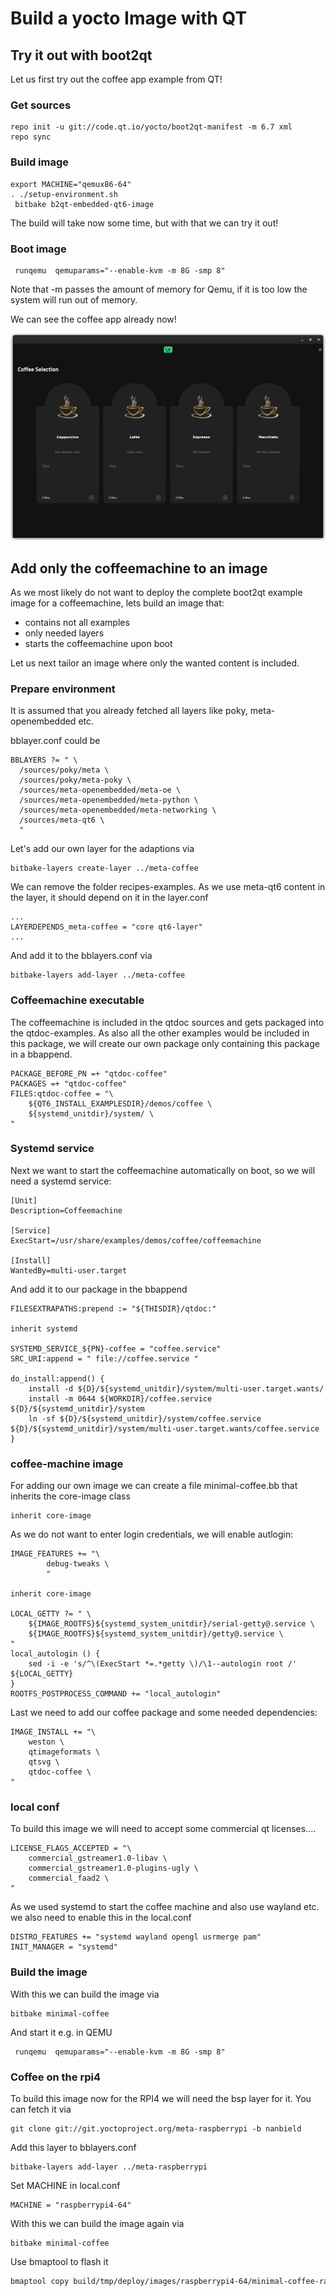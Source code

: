 # Build a yocto Image with QT

## Try it out with boot2qt
Let us first try out the coffee app example from QT!

### Get sources

```
repo init -u git://code.qt.io/yocto/boot2qt-manifest -m 6.7 xml
repo sync
```

### Build image
```
export MACHINE="qemux86-64"
. ./setup-environment.sh
 bitbake b2qt-embedded-qt6-image
```

The build will take now some time, but with that we can try it out!

### Boot image

```
 runqemu  qemuparams="--enable-kvm -m 8G -smp 8" 
```

Note that -m passes the amount of memory for Qemu, if it is too low the system will run out of memory.

We can see the coffee app already now!

![image info](https://github.com/tomirgang/eh21_maintainable_linux/blob/main/slides/assets/Screenshot%20from%202024-03-17%2019-27-17.png)

## Add only the coffeemachine to an image

As we most likely do not want to deploy the complete boot2qt example image for a coffeemachine,
lets build an image that:

- contains not all examples
- only needed layers
- starts the coffeemachine upon boot

Let us next tailor an image where only the wanted content is included.

### Prepare environment

It is assumed that you already fetched all layers like poky, meta-openembedded etc.

bblayer.conf could be

```
BBLAYERS ?= " \
  /sources/poky/meta \
  /sources/poky/meta-poky \
  /sources/meta-openembedded/meta-oe \
  /sources/meta-openembedded/meta-python \
  /sources/meta-openembedded/meta-networking \
  /sources/meta-qt6 \
  "
```

Let's add our own layer for the adaptions via

```
bitbake-layers create-layer ../meta-coffee
```

We can remove the folder recipes-examples.
As we use meta-qt6 content in the layer, it should depend on it in the layer.conf

```
...
LAYERDEPENDS_meta-coffee = "core qt6-layer"
...
```

And add it to the bblayers.conf via
```
bitbake-layers add-layer ../meta-coffee
```

### Coffeemachine executable

The coffeemachine is included in the qtdoc sources and gets packaged into the qtdoc-examples.
As also all the other examples would be included in this package, we will create our own
package only containing this package in a bbappend.

```
PACKAGE_BEFORE_PN =+ "qtdoc-coffee"
PACKAGES =+ "qtdoc-coffee"
FILES:qtdoc-coffee = "\
    ${QT6_INSTALL_EXAMPLESDIR}/demos/coffee \
    ${systemd_unitdir}/system/ \
"
```
### Systemd service

Next we want to start the coffeemachine automatically on boot, so we will need a systemd service:

```
[Unit]
Description=Coffeemachine

[Service]
ExecStart=/usr/share/examples/demos/coffee/coffeemachine

[Install]
WantedBy=multi-user.target
```

And add it to our package in the bbappend

```
FILESEXTRAPATHS:prepend := "${THISDIR}/qtdoc:"

inherit systemd

SYSTEMD_SERVICE_${PN}-coffee = "coffee.service"
SRC_URI:append = " file://coffee.service "

do_install:append() {
    install -d ${D}/${systemd_unitdir}/system/multi-user.target.wants/
    install -m 0644 ${WORKDIR}/coffee.service ${D}/${systemd_unitdir}/system
    ln -sf ${D}/${systemd_unitdir}/system/coffee.service ${D}/${systemd_unitdir}/system/multi-user.target.wants/coffee.service 
}
```

### coffee-machine image

For adding our own image we can create a file minimal-coffee.bb that inherits the core-image class
```
inherit core-image
```

As we do not want to enter login credentials, we will enable autlogin:

```
IMAGE_FEATURES += "\
        debug-tweaks \
        "

inherit core-image

LOCAL_GETTY ?= " \
    ${IMAGE_ROOTFS}${systemd_system_unitdir}/serial-getty@.service \
    ${IMAGE_ROOTFS}${systemd_system_unitdir}/getty@.service \
"
local_autologin () {
    sed -i -e 's/^\(ExecStart *=.*getty \)/\1--autologin root /' ${LOCAL_GETTY}
}
ROOTFS_POSTPROCESS_COMMAND += "local_autologin"
```

Last we need to add our coffee package and some needed dependencies:

```
IMAGE_INSTALL += "\
    weston \
    qtimageformats \
    qtsvg \
    qtdoc-coffee \
"
```

### local conf

To build this image we will need to accept some commercial qt licenses....

```
LICENSE_FLAGS_ACCEPTED = "\
    commercial_gstreamer1.0-libav \
    commercial_gstreamer1.0-plugins-ugly \
    commercial_faad2 \
"
```

As we used systemd to start the coffee machine and also use wayland etc. we also
need to enable this in the local.conf

```
DISTRO_FEATURES += "systemd wayland opengl usrmerge pam"
INIT_MANAGER = "systemd"
```

### Build the image

With this we can build the image via

```
bitbake minimal-coffee
```

And start it e.g. in QEMU

```
 runqemu  qemuparams="--enable-kvm -m 8G -smp 8" 
```

### Coffee on the rpi4

To build this image now for the RPI4 we will need the bsp layer for it.
You can fetch it via

```
git clone git://git.yoctoproject.org/meta-raspberrypi -b nanbield
```

Add this layer to bblayers.conf

```
bitbake-layers add-layer ../meta-raspberrypi 
```

Set MACHINE in local.conf

```
MACHINE = "raspberrypi4-64"
```

With this we can build the image again via

```
bitbake minimal-coffee
```

Use bmaptool to flash it

```bash
bmaptool copy build/tmp/deploy/images/raspberrypi4-64/minimal-coffee-raspberrypi4-64.rootfs.wic.bz2  /dev/SDCARDNAMEGOESHERE
```
